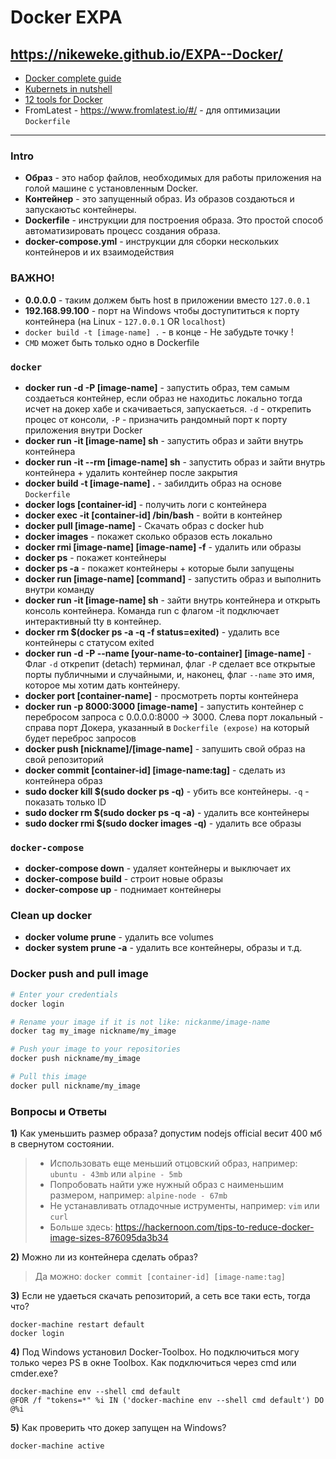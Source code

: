 # Docker EXPA

## https://nikeweke.github.io/EXPA--Docker/

* [Docker complete guide](https://rutracker.org/forum/viewtopic.php?t=5608449)
* [Kubernets in nutshell](https://medium.com/google-cloud/kubernetes-101-pods-nodes-containers-and-clusters-c1509e409e16)
* [12 tools for Docker](https://proglib.io/p/12-docker-tools/)
* FromLatest - https://www.fromlatest.io/#/ - для оптимизации `Dockerfile`

--- 

### Intro
* **Образ** - это набор файлов, необходимых для работы приложения на голой машине с установленным Docker.
* **Контейнер** - это запущенный образ. Из образов создаються и запускаютьс контейнеры.
* **Dockerfile** -  инструкции для построения образа. Это простой способ автоматизировать процесс создания образа.
* **docker-compose.yml** - инструкции для сборки нескольких контейнеров и их взаимодействия

### ВАЖНО!
* **0.0.0.0** - таким должем быть host в приложении вместо `127.0.0.1`
* **192.168.99.100** - порт на Windows чтобы доступититься к порту контейнера (на Linux - `127.0.0.1` OR `localhost`)
* `docker build -t [image-name] .` - в конце - Не забудьте точку !
* `CMD`  может быть только одно в Dockerfile


### `docker`
* **docker run -d -P [image-name]** - запустить образ, тем самым создаеться контейнер, если образ не находитьс локально тогда исчет на докер хабе и скачиваеться, запускаеться. `-d` -  открепить процес от консоли,  `-P` - призначить рандомный порт к порту приложения внутри Docker
* **docker run -it [image-name] sh** - запустить образ и зайти внутрь контейнера 
* **docker run -it --rm [image-name] sh** - запустить образ и зайти внутрь контейнера + удалить контейнер после закрытия
* **docker build -t [image-name] .** - забилдить образ на основе `Dockerfile`
* **docker logs [container-id]** - получить логи с контейнера
* **docker exec -it [container-id] /bin/bash** - войти в контейнер 
* **docker pull [image-name]** - Скачать образ с docker hub
* **docker images** - покажет сколько образов есть локально
* **docker rmi [image-name] [image-name] -f** - удалить  или образы
* **docker ps** - покажет контейнеры
* **docker ps -a** - покажет контейнеры + которые были запущены
* **docker run [image-name] [command]** - запустить образ и выполнить внутри команду
* **docker run -it [image-name] sh** - зайти внутрь контейнера и открыть консоль контейнера. Команда run с флагом -it подключает интерактивный tty в контейнер.
* **docker rm $(docker ps -a -q -f status=exited)** - удалить все контейнеры с статусом exited
* **docker run -d -P --name [your-name-to-container] [image-name]** - Флаг `-d` открепит (detach) терминал, флаг `-P` сделает все открытые порты публичными и случайными, и, наконец, флаг `--name` это имя, которое мы хотим дать контейнеру.
* **docker port [container-name]** - просмотреть порты контейнера
* **docker run -p 8000:3000 [image-name]** - запустить контейнер с перебросом запроса с 0.0.0.0:8000 -> 3000. Слева порт локальный - справа порт Докера, указанный в `Dockerfile (expose)` на который будет переброс запросов
* **docker push [nickname]/[image-name]** - запушить свой образ на свой репозиторий 
* **docker commit [container-id] [image-name:tag]** - сделать из контейнера образ
* **sudo docker kill $(sudo docker ps -q)** - убить все контейнеры. `-q` - показать только ID 
* **sudo docker rm $(sudo docker ps -q -a)** - удалить все контейнеры
* **sudo docker rmi $(sudo docker images -q)** - удалить все образы

### `docker-compose`
* **docker-compose down** - удаляет контейнеры и выключает их
* **docker-compose build** - строит новые образы
* **docker-compose up** - поднимает контейнеры

### Clean up docker
* **docker volume prune** - удалить все volumes
* **docker system prune -a** - удалить все контейнеры, образы и т.д.


### Docker push and pull image
```bash
# Enter your credentials
docker login

# Rename your image if it is not like: nickanme/image-name
docker tag my_image nickname/my_image

# Push your image to your repositories
docker push nickname/my_image

# Pull this image
docker pull nickname/my_image
```

### Вопросы и Ответы
**1)** Как уменьшить размер образа? допустим nodejs official весит 400 мб в свернутом состоянии. 
> * Использовать еще меньший отцовский образ, например: `ubuntu - 43mb` или `alpine - 5mb`
> * Попробовать найти уже нужный образ с наименьшим размером, например: `alpine-node - 67mb`
> * Не устанавливать отладочные иструменты, например: `vim` или `curl`
> * Больше здесь: https://hackernoon.com/tips-to-reduce-docker-image-sizes-876095da3b34

**2)** Можно ли из контейнера сделать образ?
> Да можно: `docker commit [container-id] [image-name:tag]`

**3)** Если не удаеться скачать репозиторий, а сеть все таки есть, тогда что?
```
docker-machine restart default 
docker login
```

**4)** Под Windows установил Docker-Toolbox. Но подключиться могу только через PS в окне Toolbox. Как подключиться через cmd или cmder.exe?
```
docker-machine env --shell cmd default 
@FOR /f "tokens=*" %i IN ('docker-machine env --shell cmd default') DO @%i
```

**5)** Как проверить что докер запущен на Windows?
```
docker-machine active
```



